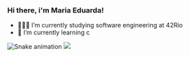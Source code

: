 ### Hi there, i'm Maria Eduarda!

- 👩🏽‍💻 I’m currently studying software engineering at 42Rio
- 🌱 I’m currently learning c

![Snake animation](https://github.com/EuardaDT/EduardaDT/blob/output/github-contribution-grid-snake.svg)
  <a href="https://www.linkedin.com/in/eduardadionisio" target="_blank"><img src="https://img.shields.io/badge/-LinkedIn-%230077B5?style=for-the-badge&logo=linkedin&logoColor=white" target="_blank"></a> 
